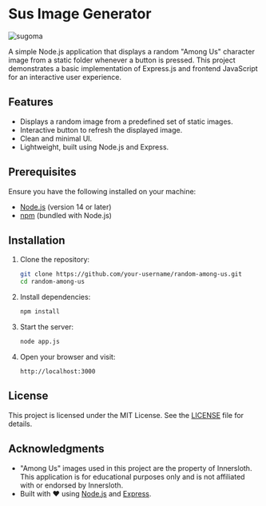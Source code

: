 # Sus Image Generator

![sugoma](https://static.wikia.nocookie.net/amogus/images/9/93/Sugoma.png/revision/latest/scale-to-width-down/334?cb=20240529110542)

A simple Node.js application that displays a random "Among Us" character image from a static folder whenever a button is pressed. This project demonstrates a basic implementation of Express.js and frontend JavaScript for an interactive user experience.


## Features

- Displays a random image from a predefined set of static images.
- Interactive button to refresh the displayed image.
- Clean and minimal UI.
- Lightweight, built using Node.js and Express.


## Prerequisites

Ensure you have the following installed on your machine:

- [Node.js](https://nodejs.org/) (version 14 or later)
- [npm](https://www.npmjs.com/) (bundled with Node.js)


## Installation

1. Clone the repository:
   ```bash
   git clone https://github.com/your-username/random-among-us.git
   cd random-among-us
   ```

2. Install dependencies:
   ```bash
   npm install
   ```

3. Start the server:
   ```bash
   node app.js
   ```

4. Open your browser and visit:
   ```
   http://localhost:3000
   ```


## License

This project is licensed under the MIT License. See the [LICENSE](LICENSE) file for details.


## Acknowledgments

- "Among Us" images used in this project are the property of Innersloth. This application is for educational purposes only and is not affiliated with or endorsed by Innersloth.
- Built with ❤️ using [Node.js](https://nodejs.org/) and [Express](https://expressjs.com/).
